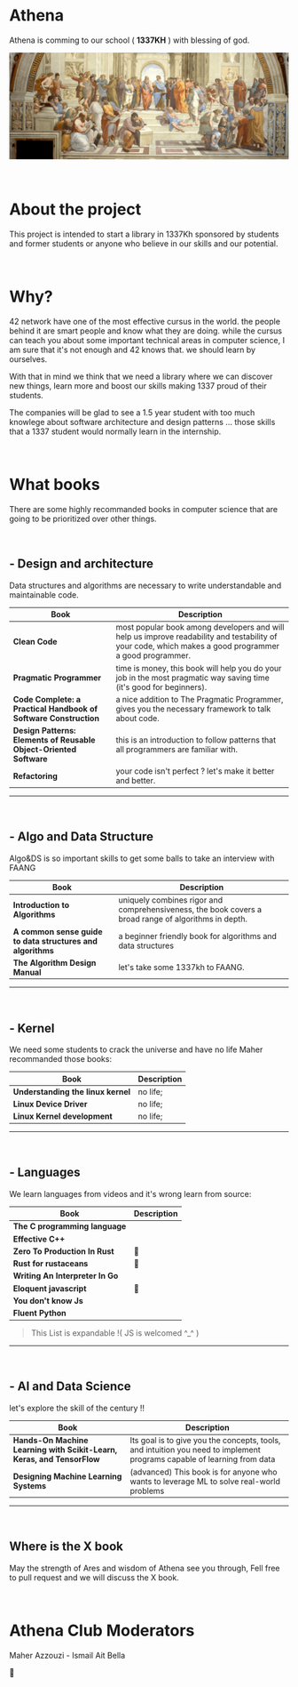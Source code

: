 # Athena
Athena is comming to our school ( **1337KH** ) with blessing of god.

<img src="./assets/school_of_athen.jpg">

&nbsp;

# About the project
This project is intended to start a library in 1337Kh sponsored
by students and former students or anyone who believe in our skills
and our potential.

&nbsp;

# Why?
42 network have one of the most effective cursus in the world.
the people behind it are smart people and know what they are doing.
while the cursus can teach you about some important technical areas in computer science,
I am sure that it's not enough and 42 knows that. we should learn by ourselves.

With that in mind we think that we need a library where we can discover new things,
learn more and boost our skills making 1337 proud of their students.

The companies will be glad to see a 1.5 year student with too much knowlege about software
architecture and design patterns ...
those skills that a 1337 student would normally learn in the internship.

&nbsp;

# What books
There are some highly recommanded books in computer science that are going to be prioritized over other things.

&nbsp;

## **- Design and architecture**
Data structures and algorithms are necessary to write understandable and maintainable code.

| Book | Description |
| ---- | ----------- |
| **Clean Code** | most popular book among developers and will help us improve readability and testability of your code, which makes a good programmer a good programmer. |
| **Pragmatic Programmer** | time is money, this book will help you do your job in the most pragmatic way saving time (it's good for beginners). |
| **Code Complete: a Practical Handbook of Software Construction** | a nice addition to The Pragmatic Programmer, gives you the necessary framework to talk about code. |
| **Design Patterns: Elements of Reusable Object-Oriented Software** | this is an introduction to follow patterns that all programmers are familiar with. |
| **Refactoring** | your code isn't perfect ? let's make it better and better. |

***
&nbsp;

## **- Algo and Data Structure**
Algo&DS is so important skills to get some balls to take an interview with FAANG 

| Book | Description |
| ---- | ----------- |
| **Introduction to Algorithms**  | uniquely combines rigor and comprehensiveness, the book covers a broad range of algorithms in depth. |
| **A common sense guide to data structures and algorithms** | a beginner friendly book for algorithms and data structures |
| **The Algorithm Design Manual** | let's take some 1337kh to FAANG. |

***
&nbsp;

## **- Kernel**
We need some students to crack the universe and have no life Maher recommanded those books:

| Book | Description |
| ---- | ----------- |
| **Understanding the linux kernel** | no life; |
| **Linux Device Driver** | no life; |
| **Linux Kernel development** | no life; |

***
&nbsp;

## **- Languages**
We learn languages from videos and it's wrong learn from source:

| Book | Description |
| ---- | ----------- |
| **The C programming language**   | |
| **Effective C++**                | |
| **Zero To Production In Rust**   | 🦀 |
| **Rust for rustaceans**          | 🦀 |
| **Writing An Interpreter In Go** | |
| **Eloquent javascript**          | 🤑 |
| **You don't know Js**            | |
| **Fluent Python**                | |

> This List is expandable !( JS is welcomed ^_^ )

***
&nbsp;

## **- AI and Data Science**
let's explore the skill of the century !! 

| Book | Description |
| ---- | ----------- |
| **Hands-On Machine Learning with Scikit-Learn, Keras, and TensorFlow**  | Its goal is to give you the concepts, tools, and intuition you need to implement programs capable of learning from data |
| **Designing Machine Learning Systems** | (advanced) This book is for anyone who wants to leverage ML to solve real-world problems |

***
&nbsp;

## Where is the X book
May the strength of Ares and wisdom of Athena see you through, 
Fell free to pull request and we will discuss the X book.

&nbsp;

# Athena Club Moderators
Maher Azzouzi - Ismail Ait Bella

🐢